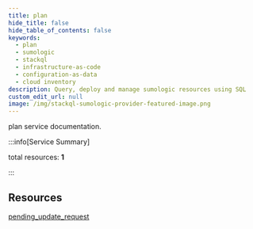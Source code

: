 ```yaml
---
title: plan
hide_title: false
hide_table_of_contents: false
keywords:
  - plan
  - sumologic
  - stackql
  - infrastructure-as-code
  - configuration-as-data
  - cloud inventory
description: Query, deploy and manage sumologic resources using SQL
custom_edit_url: null
image: /img/stackql-sumologic-provider-featured-image.png
---
```


plan service documentation.

:::info[Service Summary]

total resources: __1__  

:::

## Resources
<div class="row">
<div class="providerDocColumn">
<a href="/services/plan/pending_update_request/">pending_update_request</a>
</div>
<div class="providerDocColumn">

</div>
</div>